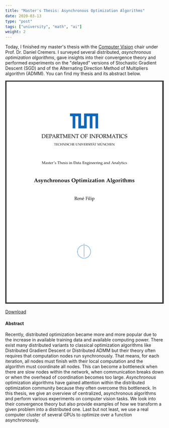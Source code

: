 ```yaml
---
title: "Master's Thesis: Asynchronous Optimization Algorithms"
date: 2020-03-13
type: "post"
tags: ["university", "math", "ai"]
weight: 2
---
```


Today, I finished my master's thesis with the [Computer Vision](https://vision.in.tum.de/) chair under Prof. Dr. Daniel Cremers. I surveyed several distributed, *asynchronous optimization algorithms*, gave insights into their convergence theory and performed experiments on the "delayed" versions of Stochastic Gradient Descent (SGD) and of the Alternating Direction Method of Multipliers algorithm (ADMM). You can find my thesis and its abstract below.

[![alt text](/posts/masters-thesis/thesis_cover.png)](/posts/masters-thesis/thesis.pdf)

[Download](/posts/masters-thesis/thesis.pdf)

#### Abstract

Recently, distributed optimization became more and more popular due to the increase in available training data and available computing power. There exist many distributed variants to classical optimization algorithms like Distributed Gradient Descent or Distributed ADMM but their theory often requires that computation nodes run synchronously. That means, for each iteration, all nodes must finish with their local computation and the algorithm must coordinate all nodes. This can become a bottleneck when there are slow nodes within the network, when communication breaks down or when the overhead of coordination becomes too large. *Asynchronous* optimization algorithms have gained attention within the distributed optimization community because they often overcome this bottleneck. In this thesis, we give an overview of centralized, asynchronous algorithms and perform various experiments on computer vision tasks. We look into their convergence theory but also provide examples of how we transform a given problem into a distributed one. Last but not least, we use a real computer cluster of several GPUs to optimize over a function asynchronously.
